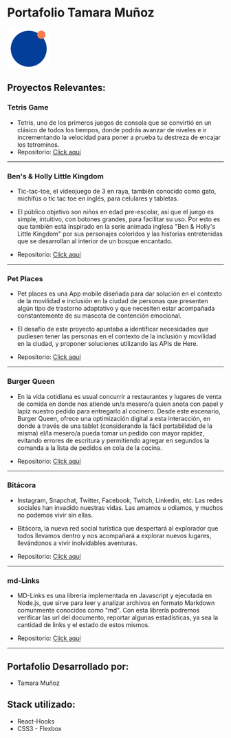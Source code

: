 # Portafolio Tamara Muñoz
![logo](https://github.com/tamaramunoz/Portfolio-react/blob/master/public/logo-portfolio.png?raw=true)

## Proyectos Relevantes:

### Tetris Game
- Tetris, uno de los primeros juegos de consola que se convirtió en un clásico de todos los tiempos, donde podrás avanzar de niveles e ir incrementando la velocidad para poner a prueba tu destreza de encajar los tetrominos.
- Repositorio: [Click aquí](https://github.com/tamaramunoz/Tetris-game)


---
### Ben's & Holly Little Kingdom
- Tic-tac-toe, el videojuego de 3 en raya, también conocido como gato, michifús o tic tac toe en inglés, para celulares y tabletas.

- El público objetivo son niños en edad pre-escolar, así que el juego es simple, intuitivo, con botones grandes, para facilitar su uso. Por esto es que también está inspirado en la serie animada inglesa "Ben & Holly's Little Kingdom" por sus personajes coloridos y las historias entretenidas que se desarrollan al interior de un bosque encantado.

- Repositorio: [Click aquí](https://github.com/tamaramunoz/SCL012-tic-tac-toe)


---
### Pet Places
- Pet places es una App mobile diseñada para dar solución en el contexto de la movilidad e inclusión en la ciudad de personas que presenten algún tipo de trastorno adaptativo y que necesiten estar acompañada constantemente de su mascota de contención emocional.

- El desafío de este proyecto apuntaba a identificar necesidades que pudiesen tener las personas en el contexto de la inclusión y movilidad en la ciudad, y proponer soluciones utilizando las APIs de Here.

- Repositorio: [Click aquí](https://github.com/tamaramunoz/SCL012-here-app)


---
### Burger Queen
- En la vida cotidiana es usual concurrir a restaurantes y lugares de venta de comida en donde nos atiende un/a mesero/a quien anota con papel y lapiz nuestro pedido para entregarlo al cocinero. Desde este escenario, Burger Queen, ofrece una optimización digital a esta interacción, en donde a través de una tablet (considerando la fácil portabilidad de la misma) el/la mesero/a pueda tomar un pedido con mayor rapidez, evitando errores de escritura y permitiendo agregar en segundos la comanda a la lista de pedidos en cola de la cocina.

- Repositorio: [Click aquí](https://github.com/tamaramunoz/SCL012-Burger-Queen-React)


---
### Bitácora
- Instagram, Snapchat, Twitter, Facebook, Twitch, Linkedin, etc. Las redes sociales han invadido nuestras vidas. Las amamos u odiamos, y muchos no podemos vivir sin ellas.

- Bitácora, la nueva red social turística que despertará al explorador que todos llevamos dentro y nos acompañará a explorar nuevos lugares, llevándonos a vivir inolvidables aventuras.

- Repositorio: [Click aquí](https://github.com/tamaramunoz/SCL012-Social-Network)


---
### md-Links
- MD-Links es una librería implementada en Javascript y ejecutada en Node.js, que sirve para leer y analizar archivos en formato Markdown comunmente conocidos como "md". Con esta librería podremos verificar las url del documento, reportar algunas estadísticas, ya sea la cantidad de links y el estado de estos mismos.

- Repositorio: [Click aquí](https://github.com/tamaramunoz/SCL012-MD-Links-)

---
## Portafolio Desarrollado por:
- Tamara Muñoz

## Stack utilizado:
- React-Hooks
- CSS3 - Flexbox